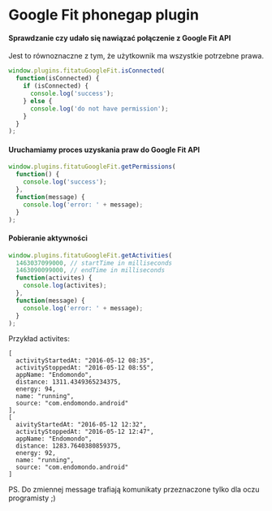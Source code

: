 Google Fit phonegap plugin
=========

#### Sprawdzanie czy udało się nawiązać połączenie z Google Fit API

Jest to równoznaczne z tym, że użytkownik ma wszystkie potrzebne prawa.

```javascript
window.plugins.fitatuGoogleFit.isConnected(
  function(isConnected) {
	if (isConnected) {
	  console.log('success');
	} else {
	  console.log('do not have permission');
	}
  }
);
```

#### Uruchamiamy proces uzyskania praw do Google Fit API

```javascript
window.plugins.fitatuGoogleFit.getPermissions(
  function() {
	console.log('success');
  },
  function(message) {
    console.log('error: ' + message);
  }
);
```

#### Pobieranie aktywności

```javascript
window.plugins.fitatuGoogleFit.getActivities(
  1463037099000, // startTime in milliseconds
  1463090099000, // endTime in milliseconds
  function(activites) {
    console.log(activites);
  },
  function(message) {
    console.log('error: ' + message);
  }
);
```

Przykład activites:
```
[
  activityStartedAt: "2016-05-12 08:35",
  activityStoppedAt: "2016-05-12 08:55",
  appName: "Endomondo",
  distance: 1311.4349365234375,
  energy: 94,
  name: "running",
  source: "com.endomondo.android"
],
[
  aivityStartedAt: "2016-05-12 12:32",
  activityStoppedAt: "2016-05-12 12:47",
  appName: "Endomondo",
  distance: 1283.7640380859375,
  energy: 92,
  name: "running",
  source: "com.endomondo.android"
]

```

PS. Do zmiennej message trafiają komunikaty przeznaczone tylko dla oczu programisty ;)
